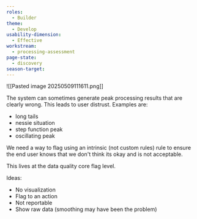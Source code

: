 ```yaml
---
roles: 
  - Builder
theme:
  - Develop
usability-dimension:
  - Effective
workstream:
  - processing-assessment
page-state:
  - discovery
season-target:
---
```


![[Pasted image 20250509111611.png]]

The system can sometimes generate peak processing results that are clearly wrong. This leads to user distrust. Examples are:
* long tails
* nessie situation
* step function peak
* oscillating peak

We need a way to flag using an intrinsic (not custom rules) rule to ensure the end user knows that we don't think its okay and is not acceptable.

This lives at the data quality core flag level.

Ideas:
* No visualization
* Flag to an action
* Not reportable
* Show raw data (smoothing may have been the problem)